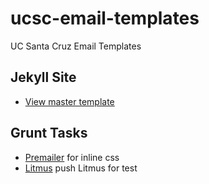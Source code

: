 # ucsc-email-templates
UC Santa Cruz  Email Templates

## Jekyll Site
- [View master template](http://luckyluke007.github.io/ucsc-email-templates/build/)

## Grunt Tasks
- [Premailer](https://github.com/dwightjack/grunt-premailer) for inline css
- [Litmus](https://www.npmjs.com/package/grunt-litmus) push Litmus for test

